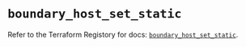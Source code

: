 # `boundary_host_set_static`

Refer to the Terraform Registory for docs: [`boundary_host_set_static`](https://registry.terraform.io/providers/hashicorp/boundary/1.1.4/docs/resources/host_set_static).
